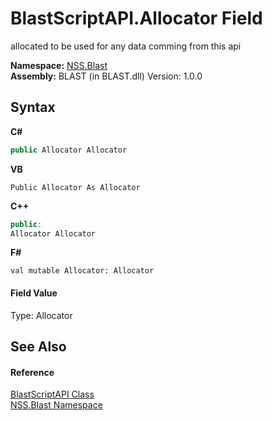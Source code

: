 # BlastScriptAPI.Allocator Field
 

allocated to be used for any data comming from this api

**Namespace:**&nbsp;<a href="88b55311-4a89-0894-e27a-e157e443c7f7">NSS.Blast</a><br />**Assembly:**&nbsp;BLAST (in BLAST.dll) Version: 1.0.0

## Syntax

**C#**<br />
``` C#
public Allocator Allocator
```

**VB**<br />
``` VB
Public Allocator As Allocator
```

**C++**<br />
``` C++
public:
Allocator Allocator
```

**F#**<br />
``` F#
val mutable Allocator: Allocator
```


#### Field Value
Type: Allocator

## See Also


#### Reference
<a href="e6f5a4bb-3337-aec4-3768-690bdad3c62b">BlastScriptAPI Class</a><br /><a href="88b55311-4a89-0894-e27a-e157e443c7f7">NSS.Blast Namespace</a><br />